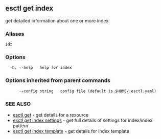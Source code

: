## esctl get index

get detailed information about one or more index

### Aliases

```
idx
```

### Options

```
  -h, --help   help for index
```

### Options inherited from parent commands

```
      --config string   config file (default is $HOME/.esctl.yaml)
```

### SEE ALSO

* [esctl get](esctl_get.md)	 - get details for a resource
* [esctl get index settings](esctl_get_index_settings.md)	 - get full details of settings for index/index pattern
* [esctl get index template](esctl_get_index_template.md)	 - get details for index template

